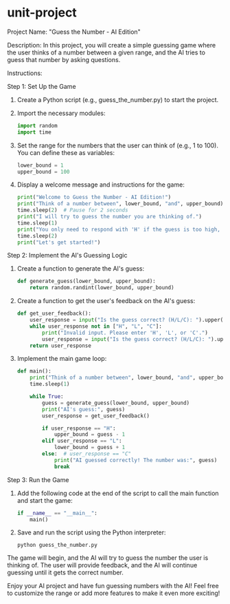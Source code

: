 # unit-project
Project Name: "Guess the Number - AI Edition"

Description: In this project, you will create a simple guessing game where the user thinks of a number between a given range, and the AI tries to guess that number by asking questions.

Instructions:

Step 1: Set Up the Game

1. Create a Python script (e.g., guess_the_number.py) to start the project.

2. Import the necessary modules:
   ```python
   import random
   import time
   ```

3. Set the range for the numbers that the user can think of (e.g., 1 to 100). You can define these as variables:
   ```python
   lower_bound = 1
   upper_bound = 100
   ```

4. Display a welcome message and instructions for the game:
   ```python
   print("Welcome to Guess the Number - AI Edition!")
   print("Think of a number between", lower_bound, "and", upper_bound)
   time.sleep(2)  # Pause for 2 seconds
   print("I will try to guess the number you are thinking of.")
   time.sleep(1)
   print("You only need to respond with 'H' if the guess is too high, 'L' if it's too low, and 'C' if I guessed correctly.")
   time.sleep(2)
   print("Let's get started!")
   ```

Step 2: Implement the AI's Guessing Logic

1. Create a function to generate the AI's guess:
   ```python
   def generate_guess(lower_bound, upper_bound):
       return random.randint(lower_bound, upper_bound)
   ```

2. Create a function to get the user's feedback on the AI's guess:
   ```python
   def get_user_feedback():
       user_response = input("Is the guess correct? (H/L/C): ").upper()
       while user_response not in ["H", "L", "C"]:
           print("Invalid input. Please enter 'H', 'L', or 'C'.")
           user_response = input("Is the guess correct? (H/L/C): ").upper()
       return user_response
   ```

3. Implement the main game loop:
   ```python
   def main():
       print("Think of a number between", lower_bound, "and", upper_bound)
       time.sleep(1)

       while True:
           guess = generate_guess(lower_bound, upper_bound)
           print("AI's guess:", guess)
           user_response = get_user_feedback()

           if user_response == "H":
               upper_bound = guess - 1
           elif user_response == "L":
               lower_bound = guess + 1
           else:  # user_response == "C"
               print("AI guessed correctly! The number was:", guess)
               break
   ```

Step 3: Run the Game

1. Add the following code at the end of the script to call the main function and start the game:
   ```python
   if __name__ == "__main__":
       main()
   ```

2. Save and run the script using the Python interpreter:
   ```
   python guess_the_number.py
   ```

The game will begin, and the AI will try to guess the number the user is thinking of. The user will provide feedback, and the AI will continue guessing until it gets the correct number.

Enjoy your AI project and have fun guessing numbers with the AI! Feel free to customize the range or add more features to make it even more exciting!
